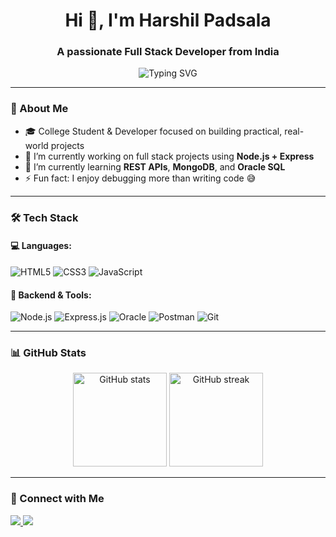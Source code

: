 <h1 align="center">Hi 👋, I'm Harshil Padsala</h1>
<h3 align="center">A passionate Full Stack Developer from India</h3>

<p align="center">
  <img src="https://readme-typing-svg.demolab.com?font=Fira+Code&duration=2500&pause=1000&center=true&vCenter=true&width=435&lines=Frontend+%2F+Backend+Developer;Node.js+%7C+Express+%7C+JavaScript;Clean+Code+%7C+Problem+Solver" alt="Typing SVG" />
</p>

---

### 🌟 About Me

- 🎓 College Student & Developer focused on building practical, real-world projects
- 🔭 I’m currently working on full stack projects using **Node.js + Express**
- 🌱 I’m currently learning **REST APIs**, **MongoDB**, and **Oracle SQL**
- ⚡ Fun fact: I enjoy debugging more than writing code 😅

---

### 🛠️ Tech Stack

#### 💻 Languages:
![HTML5](https://img.shields.io/badge/HTML5-E34F26?style=for-the-badge&logo=html5&logoColor=white)
![CSS3](https://img.shields.io/badge/CSS3-1572B6?style=for-the-badge&logo=css3&logoColor=white)
![JavaScript](https://img.shields.io/badge/JavaScript-F7DF1E?style=for-the-badge&logo=javascript&logoColor=black)

#### 🚀 Backend & Tools:
![Node.js](https://img.shields.io/badge/Node.js-339933?style=for-the-badge&logo=nodedotjs&logoColor=white)
![Express.js](https://img.shields.io/badge/Express.js-000000?style=for-the-badge&logo=express&logoColor=white)
![Oracle](https://img.shields.io/badge/Oracle-F80000?style=for-the-badge&logo=oracle&logoColor=white)
![Postman](https://img.shields.io/badge/Postman-F76935?style=for-the-badge&logo=postman&logoColor=white)
![Git](https://img.shields.io/badge/Git-F05032?style=for-the-badge&logo=git&logoColor=white)

---

### 📊 GitHub Stats

<p align="center">
  <img src="https://github-readme-stats.vercel.app/api?username=H-padsala&show_icons=true&theme=radical" alt="GitHub stats" height="150"/>
  <img src="https://github-readme-streak-stats.herokuapp.com/?user=H-padsala&theme=radical" alt="GitHub streak" height="150"/>
</p>

---

### 🔗 Connect with Me

<p>
  <a href="https://github.com/H-padsala" target="_blank">
    <img src="https://img.shields.io/badge/GitHub-100000?style=for-the-badge&logo=github&logoColor=white"/>
  </a>
  <a href="https://www.linkedin.com/in/harshil-padsala-9a5499284/" target="_blank"> <!-- Add your real LinkedIn URL -->
    <img src="https://img.shields.io/badge/LinkedIn-0A66C2?style=for-the-badge&logo=linkedin&logoColor=white"/>
  </a>
  
  </a>
</p>
